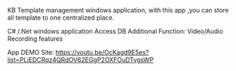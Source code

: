 KB Template management windows application, with this app ,you can store all template to one centralized place.

C# /.Net windows application
Access DB 
Additional Function: Video/Audio Recording features 


App DEMO Site:
https://youtu.be/OcKagd9E5es?list=PLjEDCRqz4QRdOV62EGgP2OXFOuDTvgsWP
